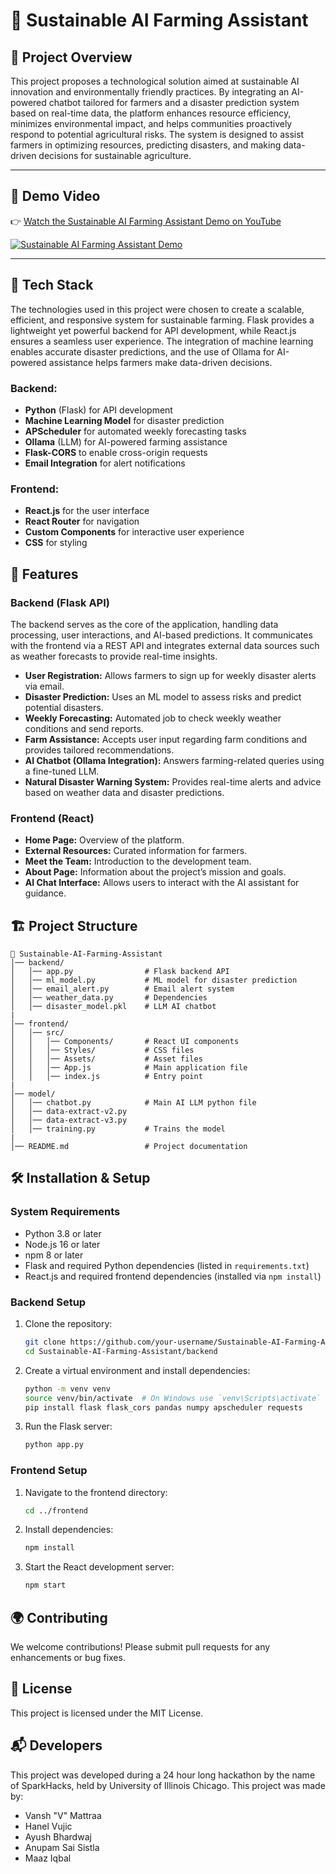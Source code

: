# 🌱 Sustainable AI Farming Assistant

## 📌 Project Overview

This project proposes a technological solution aimed at sustainable AI innovation and environmentally friendly practices. By integrating an AI-powered chatbot tailored for farmers and a disaster prediction system based on real-time data, the platform enhances resource efficiency, minimizes environmental impact, and helps communities proactively respond to potential agricultural risks. The system is designed to assist farmers in optimizing resources, predicting disasters, and making data-driven decisions for sustainable agriculture.

---

## 🎥 **Demo Video**

👉 [Watch the Sustainable AI Farming Assistant Demo on YouTube](https://www.youtube.com/watch?v=ppVIs93FwGI)

[![Sustainable AI Farming Assistant Demo](https://img.youtube.com/vi/ppVIs93FwGI/0.jpg)](https://www.youtube.com/watch?v=ppVIs93FwGI)

---

## 🚀 Tech Stack

The technologies used in this project were chosen to create a scalable, efficient, and responsive system for sustainable farming. Flask provides a lightweight yet powerful backend for API development, while React.js ensures a seamless user experience. The integration of machine learning enables accurate disaster predictions, and the use of Ollama for AI-powered assistance helps farmers make data-driven decisions.

### Backend:

- **Python** (Flask) for API development
- **Machine Learning Model** for disaster prediction
- **APScheduler** for automated weekly forecasting tasks
- **Ollama** (LLM) for AI-powered farming assistance
- **Flask-CORS** to enable cross-origin requests
- **Email Integration** for alert notifications

### Frontend:

- **React.js** for the user interface
- **React Router** for navigation
- **Custom Components** for interactive user experience
- **CSS** for styling

## 🔧 Features

### Backend (Flask API)

The backend serves as the core of the application, handling data processing, user interactions, and AI-based predictions. It communicates with the frontend via a REST API and integrates external data sources such as weather forecasts to provide real-time insights.

- **User Registration:** Allows farmers to sign up for weekly disaster alerts via email.
- **Disaster Prediction:** Uses an ML model to assess risks and predict potential disasters.
- **Weekly Forecasting:** Automated job to check weekly weather conditions and send reports.
- **Farm Assistance:** Accepts user input regarding farm conditions and provides tailored recommendations.
- **AI Chatbot (Ollama Integration):** Answers farming-related queries using a fine-tuned LLM.
- **Natural Disaster Warning System:** Provides real-time alerts and advice based on weather data and disaster predictions.

### Frontend (React)

- **Home Page:** Overview of the platform.
- **External Resources:** Curated information for farmers.
- **Meet the Team:** Introduction to the development team.
- **About Page:** Information about the project’s mission and goals.
- **AI Chat Interface:** Allows users to interact with the AI assistant for guidance.

## 🏗 Project Structure

```
📂 Sustainable-AI-Farming-Assistant
│── backend/
│   │── app.py                # Flask backend API
│   │── ml_model.py           # ML model for disaster prediction
│   │── email_alert.py        # Email alert system
│   │── weather_data.py       # Dependencies
│   │── disaster_model.pkl    # LLM AI chatbot
|
│── frontend/
│   │── src/
│   │   │── Components/       # React UI components
│   │   │── Styles/           # CSS files
│   │   │── Assets/           # Asset files
│   │   │── App.js            # Main application file
│   │   │── index.js          # Entry point
|
│── model/
│   │── chatbot.py            # Main AI LLM python file
│   │── data-extract-v2.py    
│   │── data-extract-v3.py
│   │── training.py           # Trains the model
|
│── README.md                 # Project documentation
```

## 🛠 Installation & Setup

### System Requirements

- Python 3.8 or later
- Node.js 16 or later
- npm 8 or later
- Flask and required Python dependencies (listed in `requirements.txt`)
- React.js and required frontend dependencies (installed via `npm install`)

### Backend Setup

1. Clone the repository:
   ```sh
   git clone https://github.com/your-username/Sustainable-AI-Farming-Assistant.git
   cd Sustainable-AI-Farming-Assistant/backend
   ```
2. Create a virtual environment and install dependencies:
   ```sh
   python -m venv venv
   source venv/bin/activate  # On Windows use `venv\Scripts\activate`
   pip install flask flask_cors pandas numpy apscheduler requests
   ```
3. Run the Flask server:
   ```sh
   python app.py
   ```

### Frontend Setup

1. Navigate to the frontend directory:
   ```sh
   cd ../frontend
   ```
2. Install dependencies:
   ```sh
   npm install
   ```
3. Start the React development server:
   ```sh
   npm start
   ```

## 🌍 Contributing

We welcome contributions! Please submit pull requests for any enhancements or bug fixes.

## 📄 License

This project is licensed under the MIT License.

## 📬 Developers

This project was developed during a 24 hour long hackathon by the name of SparkHacks, held by University of Illinois Chicago.
This project was made by:
- Vansh "V" Mattraa
- Hanel Vujic
- Ayush Bhardwaj
- Anupam Sai Sistla
- Maaz Iqbal

